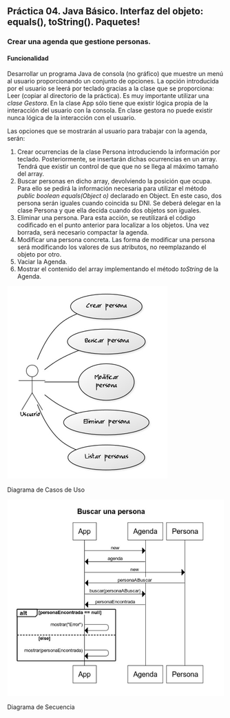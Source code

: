 ## Práctica 04. Java Básico. Interfaz del objeto: equals(), toString(). Paquetes!
### Crear una agenda que gestione personas.

#### Funcionalidad

Desarrollar un programa Java de consola (no gráfico) que muestre un menú al usuario proporcionando un conjunto de opciones. La opción introducida por el usuario se leerá por teclado gracias a la clase que se proporciona: Leer (copiar al directorio de la práctica).
Es muy importante utilizar una *clase Gestora*. En la clase App sólo tiene que existir lógica propia de la interacción del usuario con la consola. En clase gestora no puede existir nunca lógica de la interacción con el usuario.

Las opciones que se mostrarán al usuario para trabajar con la agenda, serán:

1. Crear ocurrencias de la clase Persona introduciendo la información por teclado. Posteriormente, se insertarán dichas ocurrencias en un array. Tendrá que existir un control de que que no se llega al máximo tamaño del array.
2. Buscar personas en dicho array, devolviendo la posición que ocupa. Para ello se pedirá la información necesaria para utilizar el método *public boolean equals(Object o)* declarado en Object. En este caso, dos persona serán iguales cuando coincida su DNI. Se deberá delegar en la clase Persona y que ella decida cuando dos objetos son iguales.
3. Eliminar una persona. Para esta acción, se reutilizará el código codificado en el punto anterior para localizar a los objetos. Una vez borrada, será necesario compactar la agenda.
4. Modificar una persona concreta. Las forma de modificar una persona será modificando los valores de sus atributos, no reemplazando el objeto por otro.
5. Vaciar la Agenda.
6. Mostrar el contenido del array implementando el método *toString* de la Agenda.

![alt text](https://raw.githubusercontent.com/AgustinICAI/javaCourseExamples2022/master/06p4.Agenda/diagramaCasosUso.jpg)

Diagrama de Casos de Uso

![alt text](https://raw.githubusercontent.com/AgustinICAI/javaCourseExamples2022/master/06p4.Agenda/diagramaSecuencia.jpg)

Diagrama de Secuencia
